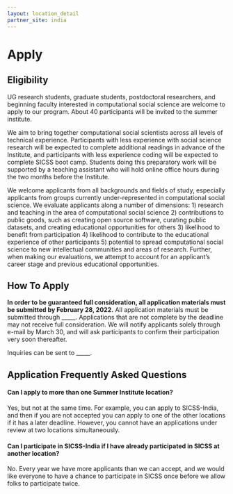 ```yaml
---
layout: location_detail
partner_site: india
---
```


# Apply

## Eligibility

UG research students, graduate students, postdoctoral researchers, and beginning faculty interested in computational social science are welcome to apply to our program. About 40 participants will be invited to the summer institute.

We aim to bring together computational social scientists across all levels of technical experience. Participants with less experience with social science research will be expected to complete additional readings in advance of the Institute, and participants with less experience coding will be expected to complete SICSS boot camp. Students doing this preparatory work will be supported by a teaching assistant who will hold online office hours during the two months before the Institute.

We welcome applicants from all backgrounds and fields of study, especially applicants from groups currently under-represented in computational social science. We evaluate applicants along a number of dimensions: 1) research and teaching in the area of computational social science 2) contributions to public goods, such as creating open source software, curating public datasets, and creating educational opportunities for others 3) likelihood to benefit from participation 4) likelihood to contribute to the educational experience of other participants 5) potential to spread computational social science to new intellectual communities and areas of research. Further, when making our evaluations, we attempt to account for an applicant’s career stage and previous educational opportunities.

## How To Apply

**In order to be guaranteed full consideration, all application materials must be submitted by February 28, 2022.** All application materials must be submitted through \_\_\_\_\_. Applications that are not complete by the deadline may not receive full consideration. We will notify applicants solely through e-mail by March 30, and will ask participants to confirm their participation very soon thereafter.

Inquiries can be sent to \_\_\_\_\_.

## Application Frequently Asked Questions

#### Can I apply to more than one Summer Institute location?

Yes, but not at the same time. For example, you can apply to SICSS-India, and then if you are not accepted you can apply to one of the other locations if it has a later deadline. However, you cannot have an applications under review at two locations simultaneously.

#### Can I participate in SICSS-India if I have already participated in SICSS at another location?

No. Every year we have more applicants than we can accept, and we would like everyone to have a chance to participate in SICSS once before we allow folks to participate twice.
